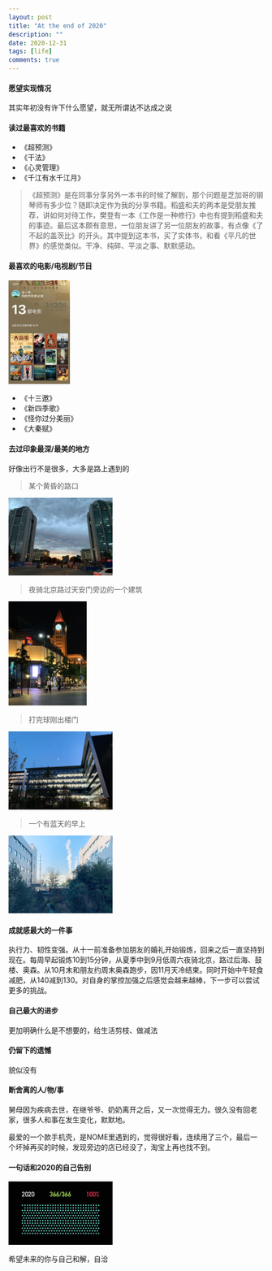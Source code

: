 ```yaml
---
layout: post
title: "At the end of 2020"
description: ""
date: 2020-12-31
tags: [life]
comments: true
---
```


#### 愿望实现情况

其实年初没有许下什么愿望，就无所谓达不达成之说


#### 读过最喜欢的书籍

* 《超预测》
* 《干法》
* 《心灵管理》
* 《千江有水千江月》

> 《超预测》是在同事分享另外一本书的时候了解到，那个问题是芝加哥的钢琴师有多少位？随即决定作为我的分享书籍。稻盛和夫的两本是受朋友推荐，讲如何对待工作，樊登有一本《工作是一种修行》中也有提到稻盛和夫的事迹。最后这本颇有意思，一位朋友讲了另一位朋友的故事，有点像《了不起的盖茨比》的开头。其中提到这本书，买了实体书，和看《平凡的世界》的感觉类似。干净、纯碎、平淡之事、默默感动。

#### 最喜欢的电影/电视剧/节目

<img src="/assets/img/douban_2020.png" style="zoom:20%" />

* 《十三邀》
* 《新四季歌》
* 《怪你过分美丽》
* 《大秦赋》

#### 去过印象最深/最美的地方

好像出行不是很多，大多是路上遇到的
> 某个黄昏的路口
<img src="/assets/img/sunset.jpeg" style="zoom:20%" />

> 夜骑北京路过天安门旁边的一个建筑
<img src="/assets/img/a-tower.jpeg" style="zoom:20%" />

> 打完球刚出楼门
<img src="/assets/img/kjy.jpeg" style="zoom:20%" />

> 一个有蓝天的早上
<img src="/assets/img/kk.jpeg" style="zoom:20%" />

#### 成就感最大的一件事

执行力、韧性变强。从十一前准备参加朋友的婚礼开始锻炼，回来之后一直坚持到现在。每周早起锻炼10到15分钟，从夏季中到9月低周六夜骑北京，路过后海、鼓楼、奥森。从10月末和朋友约周末奥森跑步，因11月天冷结束。同时开始中午轻食减肥，从140减到130。对自身的掌控加强之后感觉会越来越棒，下一步可以尝试更多的挑战。

#### 自己最大的进步

更加明确什么是不想要的，给生活剪枝、做减法

#### 仍留下的遗憾

貌似没有

#### 断舍离的人/物/事

舅母因为疾病去世，在继爷爷、奶奶离开之后，又一次觉得无力。很久没有回老家，很多人和事在发生变化，默默地。

最爱的一个款手机壳，是NOME里遇到的，觉得很好看，连续用了三个，最后一个坏掉再买的时候，发现旁边的店已经没了，淘宝上再也找不到。

#### 一句话和2020的自己告别

<img src="/assets/img/365dots_2020.jpeg" style="zoom:20%"/>

希望未来的你与自己和解，自洽

